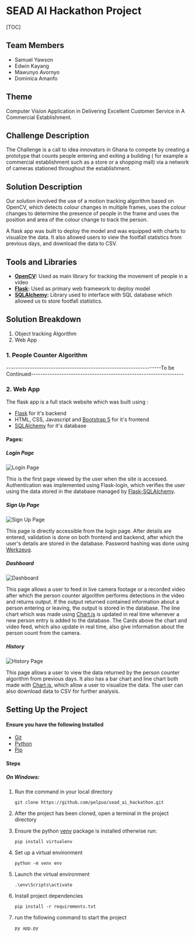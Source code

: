 # SEAD AI Hackathon Project

[TOC]

## Team Members

- Samuel Yawson
- Edwin Kayang
- Mawunyo Avornyo
- Dominica Amanfo

## Theme

Computer Vision Application in Delivering Excellent Customer  Service in A Commercial Establishment.

## Challenge Description

The Challenge is a call to idea innovators in Ghana to compete by  creating a prototype that counts people entering and exiting a  building ( for example a commercial establishment such as a store  or a shopping mall) via a network of cameras stationed throughout  the establishment.

## Solution Description

Our solution involved the use of a motion tracking algorithm based on OpenCV, which detects colour changes in multiple frames, uses the colour changes to determine the presence of people in the frame and uses the position and area of the colour change to track the person. 

A flask app was built to deploy the model and was equipped with charts to visualize the data. It also allowed users to view the footfall statistics from previous days, and download the data to CSV.

## Tools and Libraries

- **[OpenCV](https://opencv.org/):** Used as main library for tracking the movement of people in a video
- **[Flask](https://flask.palletsprojects.com/en/2.0.x/):** Used as primary web framework to deploy model
- **[SQLAlchemy](https://www.sqlalchemy.org/):** Library used to interface with SQL database which allowed us to store footfall statistics.

## Solution Breakdown

1. Object tracking Algorithm
2. Web App

### 1. People Counter Algorithm

------------------------------------------------------------------To be Continued-----------------------------------------------------------------

### 2. Web App

The flask app is a full stack website which was built using :

-  [Flask](https://flask.palletsprojects.com/en/2.0.x/) for it's backend
- HTML, CSS, Javascript and [Bootstrap 5](https://getbootstrap.com/docs/5.0/getting-started/introduction/) for it's frontend 
- [SQLAlchemy](https://www.sqlalchemy.org/) for it's database

#### Pages:

##### Login Page

![Login Page](https://github.com/pelpuo/sead_ai_hackathon/tree/main/images/Login.png?raw=true)

This is the first page viewed by the user when the site is accessed. Authentication was implemented using Flask-login, which verifies the user using the data stored in the database managed by [Flask-SQLAlchemy](https://pypi.org/project/Flask-SQLAlchemy/).



##### Sign Up Page

![Sign Up Page](https://github.com/pelpuo/sead_ai_hackathon/tree/main/images/Sign_up.png?raw=true)

This page is directly accessible from the login page. After details are entered, validation is done on both frontend and backend, after which the user's details are stored in the database. Password hashing was done using [Werkzeug](https://pypi.org/project/Werkzeug/).



##### Dashboard

![Dashboard](https://github.com/pelpuo/sead_ai_hackathon/tree/main/images/Dashboard.png?raw=true)

This page allows a user to feed in live camera footage or a recorded video after which the person counter algorithm performs detections in the video and returns output. If the output returned contained information about a person entering or leaving, the output is stored in the database. The line chart which was made using [Chart.js](https://www.chartjs.org/) is updated in real time whenever a new person entry is added to the database. The Cards above the chart and video feed, which also update in real time, also give information about the person count from the camera.

##### History

![History Page](https://github.com/pelpuo/sead_ai_hackathon/tree/main/images/History.png?raw=true)

This page allows a user to view the data returned by the person counter algorithm from previous days. It also has a bar chart and line chart both made with [Chart.js,](https://www.chartjs.org/) which allow a user to visualize the data. The user can also download data to CSV for further analysis.



## Setting Up the Project

#### Ensure you have the following Installed

* [Git](https://git-scm.com/)
* [Python](https://python.org/)
* [Pip](https://pypi.org/project/pip/)

#### Steps

##### On Windows:

1. Run the command in your local directory

   ```
   git clone https://github.com/pelpuo/sead_ai_hackathon.git
   ```

2. After the project has been cloned, open a terminal in the project directory

3. Ensure the python [venv](https://docs.python.org/3/library/venv.html) package is installed otherwise run:

   ```
   pip install virtualenv
   ```

4. Set up a virtual environment

   ```
   python -m venv env
   ```

5. Launch the virtual environment

   ```
   .\env\Scripts\activate
   ```

6. Install project dependencies

   ```
   pip install -r requirements.txt
   ```

7. run the following command to start the project

   ```
   py app.py
   ```

   